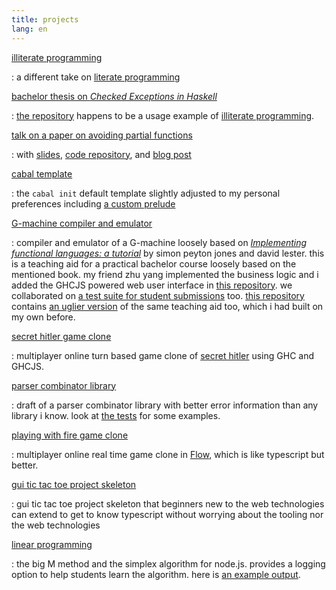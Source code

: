 ```yaml
---
title: projects
lang: en
---
```


[illiterate programming](https://gitlab.com/rdnz/illiterate-programming#illiterate-programming)

: a different take on [literate programming](https://en.wikipedia.org/wiki/Literate_programming)

[bachelor thesis on *Checked Exceptions in Haskell*](https://gitlab.com/rdnz/checked-exceptions-thesis/-/raw/thesis/thesis/thesis.pdf)

: [the repository](https://gitlab.com/rdnz/checked-exceptions-thesis) happens to be a usage example of [illiterate programming](https://gitlab.com/rdnz/illiterate-programming#illiterate-programming).

[talk on a paper on avoiding partial functions](https://www.youtube.com/watch?v=QmHAgkqKIUg)

: with [slides](posts/2021-03-08-gdp_talk.html), [code repository](https://gitlab.com/rdnz/ghosts-proofs-map), and [blog post](posts/2021-02-01-gdp.html)

[cabal template](https://gitlab.com/rdnz/cabal-template)

: the `cabal init` default template slightly adjusted to my personal preferences including [a custom prelude](https://gitlab.com/rdnz/cabal-template/-/blob/main/src/Std.hs)

[G-machine compiler and emulator](https://f-interpreter.de.cool/)

: compiler and emulator of a G-machine loosely based on [*Implementing functional languages: a tutorial*](https://www.microsoft.com/en-us/research/publication/implementing-functional-languages-a-tutorial) by simon peyton jones and david lester. this is a teaching aid for a practical bachelor course loosely based on the mentioned book. my friend zhu yang implemented the business logic and i added the GHCJS powered web user interface in [this repository](https://github.com/yang-zhu/fin/tree/script_version_web). we collaborated on [a test suite for student submissions](https://gitlab.com/rdnz/g-machine/-/blob/main/test/Spec.hs) too. [this repository](https://gitlab.com/rdnz/g-machine/-/tree/web) contains [an uglier version](https://g-machine.de.cool/) of the same teaching aid too, which i had built on my own before.

[secret hitler game clone](https://github.com/lmu-ffp-sose-2020-secret-hitler/secret-hitler#readme)

: multiplayer online turn based game clone of [secret hitler](https://www.secrethitler.com/) using GHC and GHCJS.

[parser combinator library](https://gitlab.com/rdnz/parser-combinators-rednaz)

: draft of a parser combinator library with better error information than any library i know. look at [the tests](https://gitlab.com/rdnz/parser-combinators-rednaz/-/blob/main/test/Main.hs) for some examples.

[playing with fire game clone](https://gitlab.com/rdnz/javascript-game/-/tree/master/project#playing-with-fire)

: multiplayer online real time game clone in [Flow](https://flow.org/), which is like typescript but better.

[gui tic tac toe project skeleton](https://github.com/prednaz/typescript_tic_tac_toe#readme)

: gui tic tac toe project skeleton that beginners new to the web technologies can extend to get to know typescript without worrying about the tooling nor the web technologies

[linear programming](https://gitlab.com/rdnz/linear-programming#linear-programming)

: the big M method and the simplex algorithm for node.js. provides a logging option to help students learn the algorithm. here is [an example output](https://gitlab.com/rdnz/linear-programming#linear-programming).